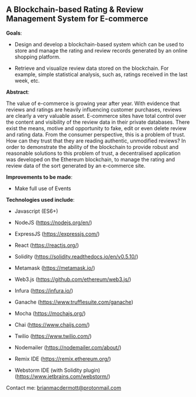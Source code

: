 A Blockchain-based Rating & Review Management System for E-commerce
-------------------------------------------------------------------

__Goals__:
- Design and develop a blockchain-based system which can be used to store and manage the rating
and review records generated by an online shopping platform.

- Retrieve and visualize review data stored on the blockchain. For example, simple statistical
analysis, such as, ratings received in the last week, etc.

__Abstract__:

The value of e-commerce is growing year after year. With evidence that reviews and ratings are
heavily influencing customer purchases, reviews are clearly a very valuable asset. E-commerce sites
have total control over the content and visibility of the review data in their private databases.
There exist the means, motive and opportunity to fake, edit or even delete review and rating
data. From the consumer perspective, this is a problem of trust. How can they trust that they
are reading authentic, unmodified reviews?
In order to demonstrate the ability of the blockchain to provide robust and reasonable solutions
to this problem of trust, a decentralised application was developed on the Ethereum blockchain,
to manage the rating and review data of the sort generated by an e-commerce site.

__Improvements to be made__:

- Make full use of Events 

__Technologies used include__:

- Javascript (ES6+)
- NodeJS (https://nodejs.org/en/)
- ExpressJS (https://expressjs.com/)
- React (https://reactjs.org/)
- Solidity (https://solidity.readthedocs.io/en/v0.5.10/)
- Metamask (https://metamask.io/)
- Web3.js (https://github.com/ethereum/web3.js/)
- Infura (https://infura.io/)
- Ganache (https://www.trufflesuite.com/ganache)
- Mocha (https://mochajs.org/)
- Chai (https://www.chaijs.com/)
- Twilio (https://www.twilio.com/)
- Nodemailer (https://nodemailer.com/about/)

- Remix IDE (https://remix.ethereum.org/)
- Webstorm IDE (with Solidity plugin) (https://www.jetbrains.com/webstorm/)

Contact me: brianmacdermott@protonmail.com
